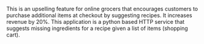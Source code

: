 This is an upselling feature for online grocers that encourages customers to purchase additional items at checkout by suggesting recipes. It increases revenue by 20%.
This application is a python based HTTP service that suggests missing ingredients for a recipe given a list of items (shopping cart).
